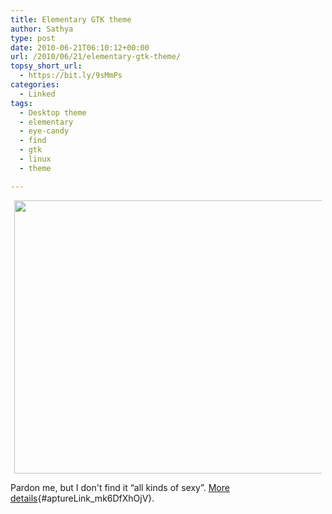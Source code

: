 ```yaml
---
title: Elementary GTK theme
author: Sathya
type: post
date: 2010-06-21T06:10:12+00:00
url: /2010/06/21/elementary-gtk-theme/
topsy_short_url:
  - https://bit.ly/9sMmPs
categories:
  - Linked
tags:
  - Desktop theme
  - elementary
  - eye-candy
  - find
  - gtk
  - linux
  - theme

---
```

<a id="aptureLink_7qDrtVOWWN" style="margin-top: 0px; margin-right: auto; margin-bottom: 0px; margin-left: auto; text-align: center; display: block; padding-top: 0px; padding-right: 6px; padding-bottom: 0px; padding-left: 6px;" href="https://i.imgur.com/V7Mjb.jpg"><img style="border: 0px initial initial;" src="https://i.imgur.com/V7Mjb.jpg" alt="" width="697.064243323442px" height="437.45px" /></a>

Pardon me, but I don't find it &#8220;all kinds of sexy&#8221;. [More details][1]{#aptureLink_mk6DfXhOjV}.

 [1]: https://www.linux-mag.com/cache/7811/1.html
